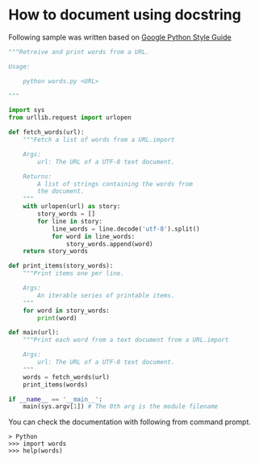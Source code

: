 # How to document using docstring

Following sample was written based on [Google Python Style Guide](https://google.github.io/styleguide/pyguide.html)

```python
"""Retreive and print words from a URL.

Usage:

    python words.py <URL>

"""

import sys
from urllib.request import urlopen

def fetch_words(url):
    """Fetch a list of words from a URL.import

    Args:
        url: The URL of a UTF-8 text document.

    Returns:
        A list of strings containing the words from
        the document.
    """
    with urlopen(url) as story:
        story_words = []
        for line in story:
            line_words = line.decode('utf-8').split()
            for word in line_words:
                story_words.append(word)
    return story_words

def print_items(story_words):
    """Print items one per line.

    Args:
        An iterable series of printable items.
    """
    for word in story_words:
        print(word)

def main(url):
    """Print each word from a text document from a URL.import

    Args:
        url: The URL of a UTF-8 text document.
    """
    words = fetch_words(url)
    print_items(words)

if __name__ == '__main__':
    main(sys.argv[1]) # The 0th arg is the module filename
```

You can check the documentation with following from command prompt.
```
> Python
>>> import words
>>> help(words)
```
